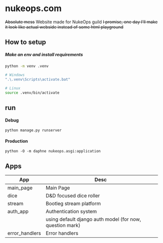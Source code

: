 # nukeops.com
~~Absolute mess~~ Website made for NukeOps guild
~~I promise, one day I'll make it look like actual webside instead of some html playground~~  


## How to setup
##### Make an env and install requirements
```bash
python -m venv .venv

# Windows
".\.venv\Scripts\activate.bat"

# Linux
source .venv/bin/activate
```
## run
#### Debug
```
python manage.py runserver
```
#### Production
```
python -O -m daphne nukeops.asgi:application
```

## Apps

| App               | Desc                                                          |
| ----------------- | ------------------------------------------------------------- |
| main_page         | Main Page                                                     |
| dice              | D&D focused dice roller                                       |
| stream            | Bootleg stream platform                                       |
| auth_app          | Authentication system                                         |
|                   | using default django auth model (for now, question mark)      |
| error_handlers    | Error handlers                                                |

